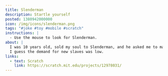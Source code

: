 ```yaml
---
title: Slenderman
description: Startle yourself
posted: 1380942000000
icon: /img/icons/slenderman.png
tags: "#joke #toy #mobile #scratch"
instructions: |
  - Use the mouse to look for Slenderman.
about: |
  I was 10 years old, sold my soul to Slenderman, and he asked me to make a game. Here is the result.
  I guess the demand for new slaves was low.
links:
  - text: Scratch
    link: https://scratch.mit.edu/projects/12978031/
---
```


<scratch url="https://scratch.mit.edu/projects/12978031/"></scratch>
